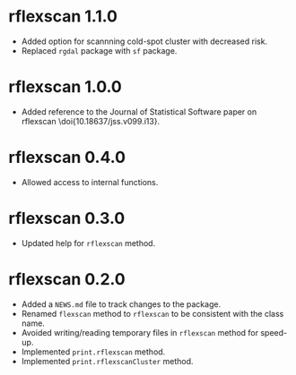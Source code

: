 # rflexscan 1.1.0

* Added option for scannning cold-spot cluster with decreased risk.
* Replaced `rgdal` package with `sf` package.

# rflexscan 1.0.0

* Added reference to the Journal of Statistical Software paper on rflexscan \doi{10.18637/jss.v099.i13}.

# rflexscan 0.4.0

* Allowed access to internal functions.

# rflexscan 0.3.0

* Updated help for `rflexscan` method.

# rflexscan 0.2.0

* Added a `NEWS.md` file to track changes to the package.
* Renamed `flexscan` method to `rflexscan` to be consistent with the class name.
* Avoided writing/reading temporary files in `rflexscan` method for speed-up.
* Implemented `print.rflexscan` method.
* Implemented `print.rflexscanCluster` method.
